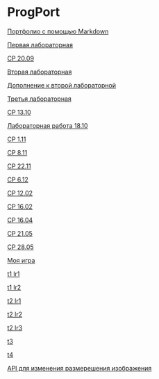 # ProgPort
 
 <a href="https://github.com/VexelB/porfol" target="_blank">Портфолио с помощью Markdown</a>

 <a href="https://repl.it/@VexelB/ProgFLab">Первая лабораторная</a>

<a href="https://repl.it/@VexelB/Prog2009">СР 20.09</a>

<a href="https://repl.it/@VexelB/ProgSLab">Вторая лабораторная</a>

<a href="https://repl.it/@VexelB/ProgSlab1">Дополнение к второй лабораторной</a>

<a href="https://repl.it/@VexelB/ProgTLab">Третья лабораторная</a>

<a href="https://repl.it/@VexelB/Prog1310">СР 13.10</a>

<a href="https://github.com/VexelB/prog1810/blob/master/main.py">Лабораторная работа 18.10</a>

<a href="https://repl.it/@VexelB/Prog111">СР 1.11</a>

<a href="https://repl.it/@VexelB/Prog811">СР 8.11</a>

<a href="https://repl.it/@VexelB/Prog2211">СР 22.11</a>

<a href="https://repl.it/@VexelB/Prog612">СР 6.12</a>

<a href="https://github.com/VexelB/prog1202">СР 12.02</a>

<a href="https://github.com/VexelB/prog1602">СР 16.02</a>

<a href="https://github.com/VexelB/prog1604">СР 16.04</a>

<a href="https://github.com/VexelB/prog2105">СР 21.05</a>

<a href="https://github.com/VexelB/prog2805">СР 28.05</a>

<a href="https://github.com/VexelB/game">Моя игра</a>

[t1 lr1](https://github.com/python-advance/t1-datascienceintro-VexelB/blob/master/lr1.py)

[t1 lr2](https://github.com/python-advance/t1-datascienceintro-VexelB/blob/master/lr2.py)

[t2 lr1](https://github.com/python-advance/t2-generators-VexelB/blob/master/lr1.py)

[t2 lr2](https://github.com/python-advance/t2-generators-VexelB/blob/master/lr2.py)

[t2 lr3](https://github.com/python-advance/t2-generators-VexelB/blob/master/lr3.py)

[t3](https://github.com/python-advance/t3-gui-VexelB)

[t4](https://github.com/python-advance/t4-env-VexelB/blob/master/vsr1.py)

[API для изменения размерешения изображения](https://github.com/VexelB/img_resizer)
